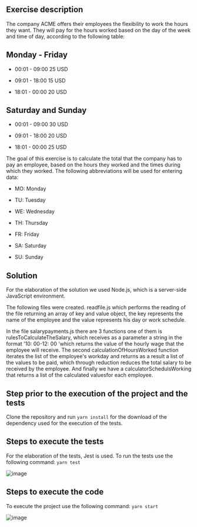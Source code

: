 ## Exercise description
The company ACME offers their employees the flexibility to work the hours they want. They will pay for the hours worked based on the day of the week and time of day, according to the following table:

## Monday - Friday

  * 00:01 - 09:00 25 USD

  * 09:01 - 18:00 15 USD

  * 18:01 - 00:00 20 USD

## Saturday and Sunday

  * 00:01 - 09:00 30 USD

  * 09:01 - 18:00 20 USD

  * 18:01 - 00:00 25 USD

The goal of this exercise is to calculate the total that the company has to pay an employee, based on the hours they worked and the times during which they worked. The following abbreviations will be used for entering data:

* MO: Monday

* TU: Tuesday

* WE: Wednesday

* TH: Thursday

* FR: Friday

* SA: Saturday

* SU: Sunday

## Solution 

For the elaboration of the solution we used Node.js, which is a server-side JavaScript environment.

The following files were created.
readfile.js which performs the reading of the file returning an array of key and value object, the key represents the name of the employee and the value represents his day or work schedule.

In the file salarypayments.js there are 3 functions one of them is rulesToCalculateTheSalary, which receives as a parameter a string in the format '10: 00-12: 00 'which returns the value of the hourly wage that the employee will receive.
The second calculationOfHoursWorked function iterates the list of the employee's workday and returns as a result a list of the values ​​to be paid, which through reduction reduces the total salary to be received by the employee.
And finally we have a calculatorSchedulsWorking that returns a list of the calculated values ​​for each employee.

## Step prior to the execution of the project and the tests
Clone the repository and run `yarn install` for the download of the dependency used for the execution of the tests.

## Steps to execute the tests
For the elaboration of the tests, Jest is used. To run the tests use the following command: 
`yarn test`

![image](https://user-images.githubusercontent.com/11983683/146130690-feeac453-6402-4b0d-8017-a1f1ad17762d.png)

## Steps to execute the code
To execute the project use the following command:
`yarn start`

![image](https://user-images.githubusercontent.com/11983683/146130831-f6a1964b-1c78-47c7-8a1b-e2f23696adff.png)

